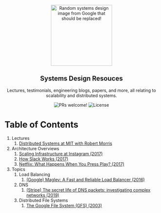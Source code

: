 <p align="center">
  <img src="https://miro.medium.com/max/2000/1*UXYdhUocJfSHSdV3vRn8OQ.png" alt="Random systems design image from Google that should be replaced!" width="200">
</p>

<h2 align="center">
  Systems Design Resouces
</h2>

<p align="center">
  Lectures, testimonials, engineering blogs, papers, and more, all relating to scalability and distributed systems.
</p>

<p align="center">
  <img src="https://img.shields.io/badge/PRs-Welcome!-yellowgreen" alt="PRs welcome!" />

  <img alt="License" src="https://img.shields.io/badge/license-MIT-yellowgreen">
</p>

# Table of Contents
1. Lectures
    1. [Distributed Systems at MIT with Robert Morris](https://www.youtube.com/watch?v=cQP8WApzIQQ&list=PLrw6a1wE39_tb2fErI4-WkMbsvGQk9_UB)
2. Architecture Overviews
    1. [Scaling Infrastructure at Instagram (2017)](https://www.youtube.com/watch?v=hnpzNAPiC0E&t=2182s)
    2. [How Slack Works (2017)](https://www.youtube.com/watch?v=WE9c9AZe-DY)
    3. [Netflix: What Happens When You Press Play? (2017)](http://highscalability.com/blog/2017/12/11/netflix-what-happens-when-you-press-play.html)
3. Topics
    1. Load Balancing
        1. [(Google) Maglev: A Fast and Reliable Load Balancer (2016)](https://research.google/pubs/pub44824/) 
    2. DNS
        1. [(Stripe) The secret life of DNS packets: investigating complex networks (2019)](https://stripe.com/blog/secret-life-of-dns) 
    3. Distributed File Systems
        1. [The Google File System (GFS) (2003)](https://static.googleusercontent.com/media/research.google.com/en//archive/gfs-sosp2003.pdf)
